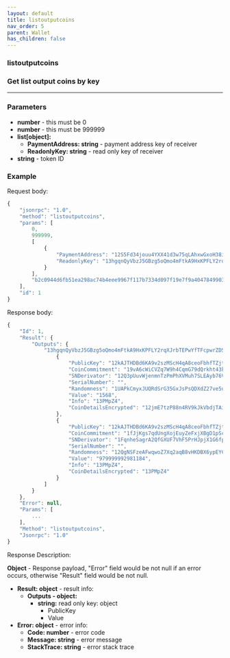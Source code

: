 ```yaml
---
layout: default
title: listoutputcoins
nav_order: 5
parent: Wallet
has_children: false
---
```


### listoutputcoins
### Get list output coins by key
---
### Parameters

- **number** - this must be 0
- **number** - this must be 999999
- **list[object]:**
    - **PaymentAddress: string** - payment address key of receiver
    - **ReadonlyKey: string** - read only key of receiver
- **string** - token ID

### Example

Request body:
```javascript
{
    "jsonrpc": "1.0",
    "method": "listoutputcoins",
    "params": [
        0,
        999999,
        [
            {
                "PaymentAddress": "12S5Fd34jouu4YXX41d3w75qLAhxwGxoH38imtAwDuUDK219PVZnZNamo8vwtx6CJc7SrxHnqWm3UqG9RyrB4FKr6YrKELaKhLkYC8u",
                "ReadonlyKey": "13hgqnQyVbzJ5GBzg5oQmo4mFtkA9HxKPFLY2rqXJrbTEPwYfTFcpwrZDSCJeENUwcMy7ENessUeaDXkhc6j852wTPN9jiSJSjd53JG"
            }
        ],
        "b2c0944d6fb51ea298ac74b4eee9967f117b7334d097f19e7f9a404784990329"
    ],
    "id": 1
}
```
Response body:
```javascript
{
    "Id": 1,
    "Result": {
        "Outputs": {
            "13hgqnQyVbzJ5GBzg5oQmo4mFtkA9HxKPFLY2rqXJrbTEPwYfTFcpwrZDSCJeENUwcMy7ENessUeaDXkhc6j852wTPN9jiSJSjd53JG": [
                {
                    "PublicKey": "12kAJTHDBd6KA9v2szMScH4qA8ceoFbhfTZjtTUwhgQy9wYDSqP",
                    "CoinCommitment": "19vA6cWiCVZq7W9h4CqmG79dQrkht43karbxztcekeFKh2uumz",
                    "SNDerivator": "12Q3pUuvWjenmnTzPmPhXVMuh7SLEAyb76VKqHGtAxVWzyRTU59",
                    "SerialNumber": "",
                    "Randomness": "1UAPkCmyxJUQRdSrG35GxJsPsQDXdZ27ve5udomWvfoRY9JF57",
                    "Value": "1568",
                    "Info": "13PMpZ4",
                    "CoinDetailsEncrypted": "12jmE7tzP88n4RV9kJkVbdjTAikwq8QPGprCCoYV5u7LxCLyJq6oW8neGbBw5MWJamzhQj2nt4xAUrwp8yJACMUsgLJwB3t7A6DbQmi4v3t4TPU4ykuc3948TezMUUcK3MJTAYkSbXfNF2vkWetRGZKyxhyEB9vYFzt"
                },
                {
                    "PublicKey": "12kAJTHDBd6KA9v2szMScH4qA8ceoFbhfTZjtTUwhgQy9wYDSqP",
                    "CoinCommitment": "1fJjKgs7qdUngXojEuyZeFxjXBgD1pSctaURiMYNPS2hy4yf5V",
                    "SNDerivator": "1FqnheSagrA2QfGXUF7VhF5PrHJpjX1G6fpjmnZpezWPay9Y8K",
                    "SerialNumber": "",
                    "Randomness": "12QgNSFzeAFwqwoZ7Xq2aqB8vHKDBX6ypEYCAAKP3QDvJijwbK8",
                    "Value": "979999992981184",
                    "Info": "13PMpZ4",
                    "CoinDetailsEncrypted": "13PMpZ4"
                }
            ]
        }
    },
    "Error": null,
    "Params": [
        ...
    ],
    "Method": "listoutputcoins",
    "Jsonrpc": "1.0"
}
```
Response Description:

**Object** - Response payload, "Error" field would be not null if an error occurs, otherwise "Result" field would be not null.

- **Result: object** - result info:
    - **Outputs - object:**
      - **string:** read only key:  object
        - PublicKey
        - Value
- **Error: object** - error info:
    - **Code: number** - error code
    - **Message: string** - error message
    - **StackTrace: string** - error stack trace
